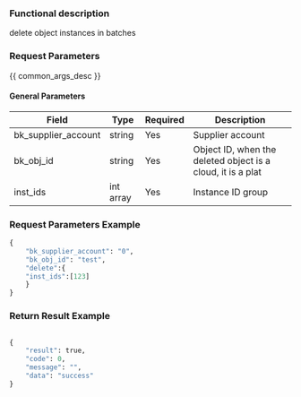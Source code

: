 ### Functional description

delete object instances in batches

### Request Parameters

{{ common_args_desc }}

#### General Parameters

| Field                |  Type       | Required	   | Description                            |
|---------------------|-------------|--------|----------------------------------|
| bk_supplier_account | string      | Yes     | Supplier account                       |
| bk_obj_id           | string      | Yes     | Object ID, when the deleted object is a cloud, it is a plat |
| inst_ids            | int array   |Yes      | Instance ID group                       |


### Request Parameters Example

```python
{
    "bk_supplier_account": "0",
    "bk_obj_id": "test",
    "delete":{
    "inst_ids":[123]
    }
}
```

### Return Result Example

```python

{
    "result": true,
    "code": 0,
    "message": "",
    "data": "success"
}
```
